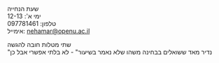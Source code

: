 שעת הנחייה  
ימי א': 12-13  
טלפון: 097781461  
אימייל: nehamar@openu.ac.il 

שתי מטלות חובה להגשה  
"נדיר מאד ששואלים בבחינה משהו שלא נאמר בשיעור" - לא בלתי אפשרי אבל כן  